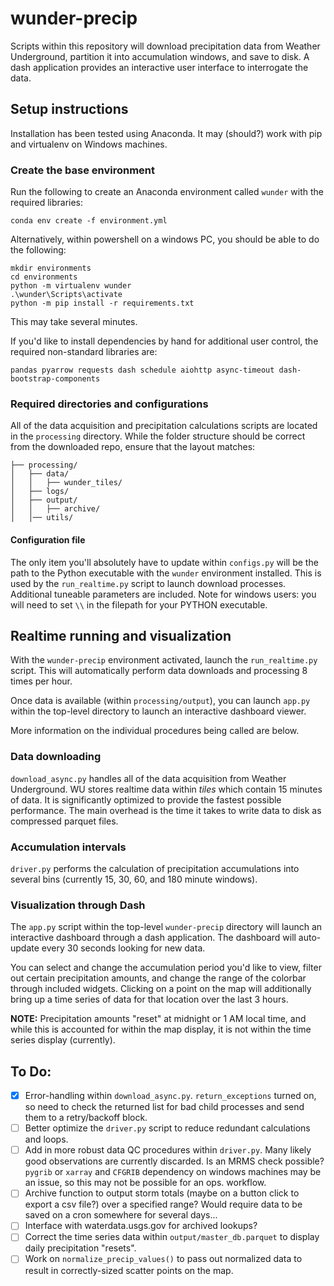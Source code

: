 # wunder-precip
Scripts within this repository will download precipitation data from Weather Underground, partition it into accumulation windows, and save to disk. A dash application provides an interactive user interface to interrogate the data. 

## Setup instructions
Installation has been tested using Anaconda. It may (should?) work with pip and virtualenv on Windows machines. 

### Create the base environment
Run the following to create an Anaconda environment called `wunder` with the required libraries:

```
conda env create -f environment.yml
```

Alternatively, within powershell on a windows PC, you should be able to do the following:

```
mkdir environments
cd environments
python -m virtualenv wunder
.\wunder\Scripts\activate
python -m pip install -r requirements.txt
```

This may take several minutes.

If you'd like to install dependencies by hand for additional user control, the required non-standard libraries are:

```
pandas pyarrow requests dash schedule aiohttp async-timeout dash-bootstrap-components
```

### Required directories and configurations
All of the data acquisition and precipitation calculations scripts are located in the `processing` directory. While the folder structure should be correct from the downloaded repo, ensure that the layout matches:

```
├── processing/
│   ├── data/
│   │   ├── wunder_tiles/  
│   ├── logs/
│   ├── output/
│   │   ├── archive/  
│   │── utils/
```

#### Configuration file
The only item you'll absolutely have to update within `configs.py` will be the path to the Python executable with the `wunder` environment installed. This is used by the `run_realtime.py` script to launch download processes. Additional tuneable parameters are included. Note for windows users: you will need to set `\\` in the filepath for your PYTHON executable. 

## Realtime running and visualization
With the `wunder-precip` environment activated, launch the `run_realtime.py` script. This will automatically perform data downloads and processing 8 times per hour. 

Once data is available (within `processing/output`), you can launch `app.py` within the top-level directory to launch an interactive dashboard viewer. 

More information on the individual procedures being called are below.

### Data downloading
`download_async.py` handles all of the data acquisition from Weather Underground. WU stores realtime data within *tiles* which contain 15 minutes of data. It is significantly optimized to provide the fastest possible performance. The main overhead is the time it takes to write data to disk as compressed parquet files.

### Accumulation intervals
`driver.py` performs the calculation of precipitation accumulations into several bins (currently 15, 30, 60, and 180 minute windows). 

### Visualization through Dash
The `app.py` script within the top-level `wunder-precip` directory will launch an interactive dashboard through a dash application. The dashboard will auto-update every 30 seconds looking for new data. 

You can select and change the accumulation period you'd like to view, filter out certain precipitation amounts, and change the range of the colorbar through included widgets. Clicking on a point on the map will additionally bring up a time series of data for that location over the last 3 hours.

**NOTE:** Precipitation amounts "reset" at midnight or 1 AM local time, and while this is accounted for within the map display, it is not within the time series display (currently). 

## To Do:

- [X] Error-handling within `download_async.py`. `return_exceptions` turned on, so need to check the returned list for bad child processes and send them to a retry/backoff block. 
- [ ] Better optimize the `driver.py` script to reduce redundant calculations and loops. 
- [ ] Add in more robust data QC procedures within `driver.py`. Many likely good observations are currently discarded. Is an MRMS check possible? `pygrib` or `xarray` and `CFGRIB` dependency on windows machines may be an issue, so this may not be possible for an ops. workflow. 
- [ ] Archive function to output storm totals (maybe on a button click to export a csv file?) over a specified range? Would require data to be saved on a cron somewhere for several days...
- [ ] Interface with waterdata.usgs.gov for archived lookups? 
- [ ] Correct the time series data within `output/master_db.parquet` to display daily precipitation "resets". 
- [ ] Work on `normalize_precip_values()` to pass out normalized data to result in correctly-sized scatter points on the map.